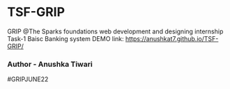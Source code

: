 # TSF-GRIP
GRIP @The Sparks foundations web development and designing internship 
Task-1  Baisc Banking system
DEMO link: https://anushkat7.github.io/TSF-GRIP/

### Author - Anushka Tiwari
#GRIPJUNE22
